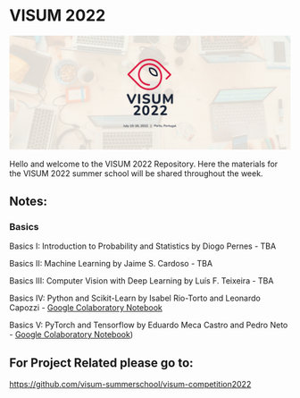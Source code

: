 # VISUM 2022
![VISUM2021](VISUM2022_banner.png)

Hello and welcome to the VISUM 2022 Repository.
Here the materials for the VISUM 2022 summer school will be shared throughout the week.

## Notes:

### Basics
Basics I: Introduction to Probability and Statistics by Diogo Pernes - TBA

Basics II: Machine Learning by Jaime S. Cardoso - TBA

Basics III: Computer Vision with Deep Learning by Luís F. Teixeira - TBA

Basics IV: Python and Scikit-Learn by Isabel Rio-Torto and Leonardo Capozzi - [Google Colaboratory Notebook](basics-sessions/BasicsIV_Machine_Learning_with_Python_and_Scikit_learn.ipynb)

Basics V: PyTorch and Tensorflow by Eduardo Meca Castro and Pedro Neto - [Google Colaboratory Notebook](basics-sessions/BasicsV_Pytorch_and_Tensorflow.ipynb))



## For Project Related please go to:
https://github.com/visum-summerschool/visum-competition2022
